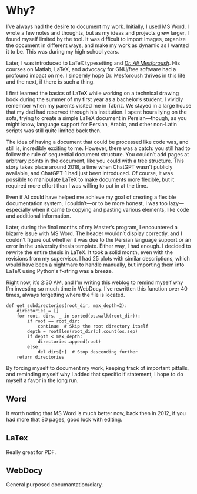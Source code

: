 # Why?

I’ve always had the desire to document my work. Initially, I used MS Word. I wrote a few notes and thoughts, but as my ideas and projects grew larger, I found myself limited by the tool. It was difficult to import images, organize the document in different ways, and make my work as dynamic as I wanted it to be. This was during my high school years.

Later, I was introduced to LaTeX typesetting and [_Dr. Ali Mesforoush_](https://www.youtube.com/@DrMesforushAcademy/playlists). His courses on Matlab, LaTeX, and advocacy for GNU/free software had a profound impact on me. I sincerely hope Dr. Mesforoush thrives in this life and the next, if there is such a thing.

I first learned the basics of LaTeX while working on a technical drawing book during the summer of my first year as a bachelor’s student. I vividly remember when my parents visited me in Tabriz. We stayed in a large house that my dad had reserved through his institution. I spent hours lying on the sofa, trying to create a simple LaTeX document in Persian—though, as you might know, language support for Persian, Arabic, and other non-Latin scripts was still quite limited back then.

The idea of having a document that could be processed like code was, and still is, incredibly exciting to me. However, there was a catch: you still had to follow the rule of sequential document structure. You couldn’t add pages at arbitrary points in the document, like you could with a tree structure. This story takes place around 2018, a time when ChatGPT wasn’t publicly available, and ChatGPT-1 had just been introduced. Of course, it was possible to manipulate LaTeX to make documents more flexible, but it required more effort than I was willing to put in at the time.

Even if AI could have helped me achieve my goal of creating a flexible documentation system, I couldn’t—or to be more honest, I was too lazy—especially when it came to copying and pasting various elements, like code and additional information.

Later, during the final months of my Master’s program, I encountered a bizarre issue with MS Word. The header wouldn’t display correctly, and I couldn’t figure out whether it was due to the Persian language support or an error in the university thesis template. Either way, I had enough. I decided to rewrite the entire thesis in LaTeX. It took a solid month, even with the revisions from my supervisor. I had 25 plots with similar descriptions, which would have been a nightmare to handle manually, but importing them into LaTeX using Python's f-string was a breeze.

Right now, it’s 2:30 AM, and I’m writing this weblog to remind myself why I’m investing so much time in WebDocy. I’ve rewritten this function over 40 times, always forgetting where the file is located.

```
def get_subdirectories(root_dir, max_depth=2):
    directories = []
    for root, dirs, _ in sorted(os.walk(root_dir)):
        if root == root_dir:
            continue  # Skip the root directory itself
        depth = root[len(root_dir):].count(os.sep)
        if depth < max_depth:
            directories.append(root)
        else:
            del dirs[:]  # Stop descending further
    return directories
```
By forcing myself to document my work, keeping track of important pitfalls, and reminding myself why I added that specific if statement, I hope to do myself a favor in the long run.

## Word

It worth noting that MS Word is much better now, back then in 2012, if you had more that 80 pages, good luck with editing. 

## LaTex

Really great for PDF. 

## WebDocy

General purposed documantation/diary.